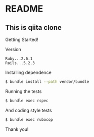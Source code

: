 # README
## This is qiita clone

Getting Started!

Version
```
Ruby...2.6.1 
Rails...5.2.3
```
Installing dependence
```sh
$ bundle install --path vendor/bundle
```
Running the tests
```sh
$ bundle exec rspec
```
And coding style tests
```sh
$ bundle exec rubocop
```
Thank you!
